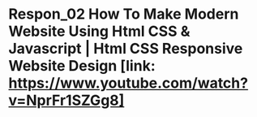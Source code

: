 # Respon_02 How To Make Modern Website Using Html CSS & Javascript | Html CSS Responsive Website Design [link: https://www.youtube.com/watch?v=NprFr1SZGg8]
